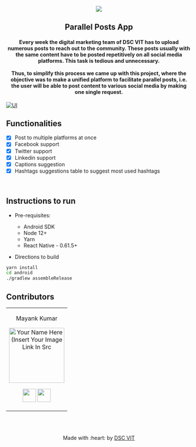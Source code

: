 
<p align="center">  
<a href="https://dscvit.com">  
   <img src="https://user-images.githubusercontent.com/30529572/72455010-fb38d400-37e7-11ea-9c1e-8cdeb5f5906e.png" />  
</a>  
   <h2 align="center"> Parallel Posts App </h2>  
   <h4 align="center">  
   Every week the digital marketing team of DSC VIT has to upload numerous posts to reach out to the community. These posts usually with the same content have to be posted repetitively on all social media platforms. This task is tedious and unnecessary.  
    <br>  <br>
    Thus, to simplify this process we came up with this project, where the objective was to make a unified platform to facilitate parallel posts, i.e. the user will be able to post content to various social media by making one single request.  
   </h4>  
</p>  
  
 [![UI ](https://img.shields.io/badge/User%20Interface-Link%20to%20UI-orange?style=flat-square&logo=appveyor)](https://xd.adobe.com/view/c39c8369-3ee3-4357-668b-f1988b222213-b5ad/)  
  
  
## Functionalities  
- [X]  Post to multiple platforms at once  
- [X]  Facebook support  
- [X]  Twitter support  
- [X]  Linkedin support  
- [X]  Captions suggestion  
- [X]  Hashtags suggestions table to suggest most used hashtags  
  
<br>  
  
  
## Instructions to run  
  
* Pre-requisites:  
   - Android SDK  
   - Node 12+  
   - Yarn
   - React Native - 0.61.5+
  
* Directions to build  
```bash  
yarn install  
cd android  
./gradlew assembleRelease  
```  
  
## Contributors  
  
<table>  
<tr align="center">  
  
  
<td>  
  
Mayank Kumar  
  
<p align="center">  
<img src = "https://dscvit.com/images/techteam/mayank.jpg" width="150" height="150" alt="Your Name Here (Insert Your Image Link In Src">  
</p>  
<p align="center">  
<a href = "https://github.com/mayankkumar2"><img src = "http://www.iconninja.com/files/241/825/211/round-collaboration-social-github-code-circle-network-icon.svg" width="36" height = "36"/></a>  
<a href = "https://www.linkedin.com/in/mayank-kumar-855b0821/">  
<img src = "http://www.iconninja.com/files/863/607/751/network-linkedin-social-connection-circular-circle-media-icon.svg" width="36" height="36"/>  
</a>  
</p>  
</td>  
</tr>  
  </table>  
  
<br>  
<br>  
  
<p align="center">  
   Made with :heart: by <a href="https://dscvit.com">DSC VIT</a>  
</p>
